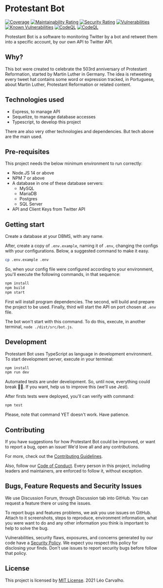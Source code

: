 # Protestant Bot

[![Coverage](https://sonarcloud.io/api/project_badges/measure?project=carvalholeo_protestant-bot&metric=coverage)](https://sonarcloud.io/summary/new_code?id=carvalholeo_protestant-bot)
[![Maintainability Rating](https://sonarcloud.io/api/project_badges/measure?project=carvalholeo_protestant-bot&metric=sqale_rating)](https://sonarcloud.io/summary/new_code?id=carvalholeo_protestant-bot)
[![Security Rating](https://sonarcloud.io/api/project_badges/measure?project=carvalholeo_protestant-bot&metric=security_rating)](https://sonarcloud.io/summary/new_code?id=carvalholeo_protestant-bot)
[![Vulnerabilities](https://sonarcloud.io/api/project_badges/measure?project=carvalholeo_protestant-bot&metric=vulnerabilities)](https://sonarcloud.io/summary/new_code?id=carvalholeo_protestant-bot)
[![Known Vulnerabilities](https://snyk.io/test/github/carvalholeo/protestant-bot/badge.svg)](https://snyk.io/test/github/carvalholeo/protestant-bot)
[![CodeQL](https://github.com/carvalholeo/protestant-bot/actions/workflows/codeql-analysis.yml/badge.svg)](https://github.com/carvalholeo/protestant-bot/actions/workflows/codeql-analysis.yml)
[![CodeQL](https://github.com/carvalholeo/protestant-bot/actions/workflows/codeql-analysis.yml/badge.svg)](https://github.com/carvalholeo/protestant-bot/actions/workflows/codeql-analysis.yml)

Protestant Bot is a software to monitoring Twitter by a bot and retweet them into a specific account, by our own API to
Twitter API.

## Why?

This bot were created to celebrate the 503rd anniversary of Protestant Reformation, started by Martin Luther in Germany.
The idea is retweeting every tweet hat contains some word or expression tracked, in Portuguese, about Martin Luther,
Protestant Reformation or related content.

## Technologies used

- Express, to manage API
- Sequelize, to manage database accesses
- Typescript, to develop this project

There are also very other technologies and dependencies. But tech above are the main used.

## Pre-requisites

This project needs the below minimum environment to run correctly:

- Node.JS 14 or above
- NPM 7 or above
- A database in one of these database servers:
  - MySQL
  - MariaDB
  - Postgres
  - SQL Server
- API and Client Keys from Twitter API

## Getting start

Create a database at your DBMS, with any name.

After, create a copy of `.env.example`, naming it of `.env`, changing the configs with your configurations. Below, a
suggested command to make it easy.

```sh
cp .env.example .env
```

So, when your config file were configured according to your environment, you'll execute the following commands, in that
sequence:

```sh
npm install
npm build
npm start
```

First will install program dependencies. The second, will build and prepare the project to be used. Finally, third will
start the API on port chosen at `.env` file.

The bot won't start with this command. To do this, execute, in another terminal, `node ./dist/src/bot.js`.

## Development

Protestant Bot uses TypeScript as language in development environment. To start development server, execute in your
terminal:

```sh
npm install
npm run dev
```

Automated tests are under development. So, until now, everything could break 🤷🏽. If you want, help us to improve this
(we'll use Jest).

After firsts tests were deployed, you'll can verify with command:

```sh
npm test
```

Please, note that command YET doesn't work. Have patience.

## Contributing

If you have suggestions for how Protestant Bot could be improved, or want to report a bug, open an issue! We'd love all
and any contributions.

For more, check out the [Contributing Guidelines](CONTRIBUTING.md).

Also, follow our [Code of Conduct](CODE_OF_CONDUCT.md). Every person in this project, including leaders and
maintainers, are enforced to follow it, without exception.

## Bugs, Feature Requests and Security Issues

We use Discussion Forum, through Discussion tab into GitHub. You can request a feature there or using the issues.

To report bugs and features problems, we ask you use issues on GitHub. Attach to it screenshots, steps to reproduce,
environment information, what you were want to do and any other information you think is important to help to solve the
bug.

Vulnerabilities, security flaws, exposures, and concerns generated by our code have a [Security Policy](SECURITY.md).
We expect you respect this policy for disclosing your finds. Don't use issues to report security bugs before follow
that policy.

## License

This project is licensed by [MIT License](LICENSE). 2021 Léo Carvalho.
